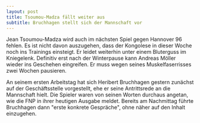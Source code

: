 ```yaml
---
layout: post
title: Tsoumou-Madza fällt weiter aus
subtitle: Bruchhagen stellt sich der Mannschaft vor
---
```


Jean Tsoumou-Madza wird auch im nächsten Spiel gegen Hannover 96 fehlen. Es ist nicht davon auszugehen, dass der Kongolese in dieser Woche noch ins Trainings einsteigt. Er leidet weiterhin unter einem Bluterguss im Kniegelenk. Definitiv erst nach der Winterpause kann Andreas Möller wieder ins Geschehen eingreifen. Er muss wegen seines Muskelfaserrisses zwei Wochen pausieren.

An seinem ersten Arbeitstag hat sich Heribert Bruchhagen gestern zunächst auf der Geschäftsstelle vorgestellt, ehe er seine Antrittsrede an die Mannschaft hielt. Die Spieler waren von seinen Worten durchaus angetan, wie die FNP in ihrer heutigen Ausgabe meldet. Bereits am Nachmittag führte Bruchhagen dann "erste konkrete Gespräche", ohne näher auf den Inhalt einzugehen.
